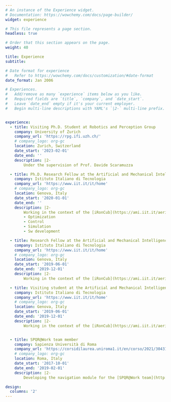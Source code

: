 ```yaml
---
# An instance of the Experience widget.
# Documentation: https://wowchemy.com/docs/page-builder/
widget: experience

# This file represents a page section.
headless: true

# Order that this section appears on the page.
weight: 40

title: Experience
subtitle:

# Date format for experience
#   Refer to https://wowchemy.com/docs/customization/#date-format
date_format: Jan 2006

# Experiences.
#   Add/remove as many `experience` items below as you like.
#   Required fields are `title`, `company`, and `date_start`.
#   Leave `date_end` empty if it's your current employer.
#   Begin multi-line descriptions with YAML's `|2-` multi-line prefix.


experience:
  - title: Visiting Ph.D. Student at Robotics and Perception Group
    company: University of Zurich
    company_url: 'https://rpg.ifi.uzh.ch/'
    # company_logo: org-gc
    location: Zurich, Switzerland
    date_start: '2023-02-01'
    date_end: ''
    description: |2-
        Under the supervision of Prof. Davide Scaramuzza

  - title: Ph.D. Research Fellow at the Artificial and Mechanical Intelligence Lab
    company: Istituto Italiano di Tecnologia
    company_url: 'https://www.iit.it/it/home'
    # company_logo: org-gc
    location: Genova, Italy
    date_start: '2020-01-01'
    date_end: ''
    description: |2-
        Working in the context of the [iRonCub](https://ami.iit.it/aerial-humanoid-robotics) project under the supervision of Dr. Daniele Pucci.
        - Optimization
        - Control
        - Simulation
        - Sw development

  - title: Research Fellow at the Artificial and Mechanical Intelligence Lab
    company: Istituto Italiano di Tecnologia
    company_url: 'https://www.iit.it/it/home'
    # company_logo: org-gc
    location: Genova, Italy
    date_start: '2019-06-01'
    date_end: '2019-12-01'
    description: |2-
        Working in the context of the [iRonCub](https://ami.iit.it/aerial-humanoid-robotics) project under the supervision of Dr. Daniele Pucci, for my master thesis.

  - title: Visiting student at the Artificial and Mechanical Intelligence Lab
    company: Istituto Italiano di Tecnologia
    company_url: 'https://www.iit.it/it/home'
    # company_logo: org-gc
    location: Genova, Italy
    date_start: '2019-06-01'
    date_end: '2019-12-01'
    description: |2-
        Working in the context of the [iRonCub](https://ami.iit.it/aerial-humanoid-robotics) project under the supervision of Dr. Daniele Pucci, for my master thesis.


  - title: SPQR@Work team member
    company: Sapienza Università di Roma
    company_url: 'https://corsidilaurea.uniroma1.it/en/corso/2021/30431/home'
    # company_logo: org-gc
    location: Roma, Italy
    date_start: '2017-10-01'
    date_end: '2019-02-01'
    description: |2-
        Developing the navigation module for the [SPQR@Work team](http://spqr.diag.uniroma1.it/), a spin‑off of the S.P.Q.R. RoboCup team.

design:
  columns: '2'
---
```

